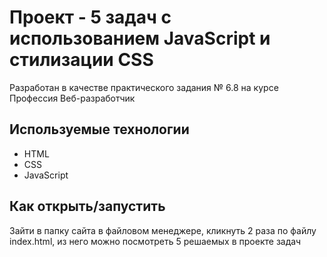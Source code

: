 # Проект -  5 задач с использованием JavaScript и стилизации CSS

Разработан в качестве практического задания № 6.8 на курсе Профессия Веб-разработчик

## Используемые технологии

* HTML
* CSS
* JavaScript 

## Как открыть/запустить

Зайти в папку сайта в файловом менеджере, кликнуть 2 раза по файлу index.html, из него можно посмотреть 5 решаемых в проекте задач